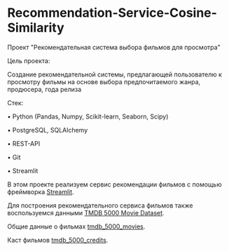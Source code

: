 # Recommendation-Service-Cosine-Similarity

Проект "Рекомендательная система выбора фильмов для просмотра"

Цель проекта:

Создание рекомендательной системы, предлагающей пользователю к просмотру фильмы на основе выбора предпочитаемого жанра, продюсера, года релиза

Стек:

• Python (Pandas, Numpy, Scikit-learn, Seaborn, Scipy)

• PostgreSQL, SQLAlchemy

• REST-API

• Git

• Streamlit

В этом проекте реализуем сервис рекомендации фильмов с помощью фреймворка [Streamlit](https://streamlit.io/).

Для построения рекомендательного сервиса фильмов также воспользуемся данными 
[TMDB 5000 Movie Dataset](https://www.kaggle.com/datasets/tmdb/tmdb-movie-metadata).

Общие данные о фильмах [tmdb_5000_movies](https://files.sberdisk.ru/s/te4QbzdxKgsFQXA).

Каст фильмов [tmdb_5000_credits](https://files.sberdisk.ru/s/H9oRuXQt5mFz3T9).
